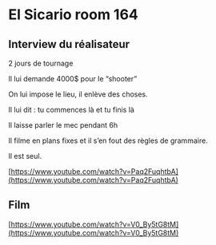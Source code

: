 # El Sicario room 164

## Interview du réalisateur

2 jours de tournage

Il lui demande 4000$ pour le “shooter”

On lui impose le lieu, il enlève des choses. 

Il lui dit : tu commences là et tu finis là

Il laisse parler le mec pendant 6h

Il filme en plans fixes et il s’en fout des règles de grammaire.

Il est seul. 

[https://www.youtube.com/watch?v=Paq2FuqhtbA](https://www.youtube.com/watch?v=Paq2FuqhtbA)

## Film

[https://www.youtube.com/watch?v=V0_By5tG8tM](https://www.youtube.com/watch?v=V0_By5tG8tM)